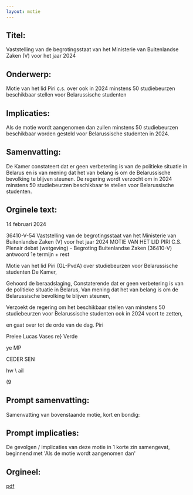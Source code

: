 ```yaml
---
layout: motie
---
```

## Titel:
Vaststelling van de begrotingsstaat van het Ministerie van Buitenlandse Zaken (V) voor het jaar 2024
## Onderwerp:
Motie van het lid Piri c.s. over ook in 2024 minstens 50 studiebeurzen beschikbaar stellen voor Belarussische studenten 
## Implicaties:
Als de motie wordt aangenomen dan zullen minstens 50 studiebeurzen beschikbaar worden gesteld voor Belarussische studenten in 2024.
## Samenvatting:
De Kamer constateert dat er geen verbetering is van de politieke situatie in Belarus en is van mening dat het van belang is om de Belarussische bevolking te blijven steunen. De regering wordt verzocht om in 2024 minstens 50 studiebeurzen beschikbaar te stellen voor Belarussische studenten.
## Orginele text:


14 februari 2024

36410-V-54
Vaststelling van de begrotingsstaat van het Ministerie van Buitenlandse Zaken (V) voor het jaar 2024
MOTIE VAN HET LID PIRI C.S.
Plenair debat (wetgeving) - Begroting Buitenlandse Zaken (36410-V) antwoord 1e termijn + rest

Motie van het lid Piri (GL-PvdA) over studiebeurzen voor Belarussische
studenten
De Kamer,

Gehoord de beraadslaging,
Constaterende dat er geen verbetering is van de politieke situatie in Belarus,
Van mening dat het van belang is om de Belarussische bevolking te blijven
steunen,

Verzoekt de regering om het beschikbaar stellen van minstens 50
studiebeurzen voor Belarussische studenten ook in 2024 voort te zetten,

en gaat over tot de orde van de dag.
Piri

Prelee Lucas
Vases re}
Verde

ye
MP

CEDER
SEN

hw
\ ail

(9


## Prompt samenvatting:
Samenvatting van bovenstaande motie, kort en bondig:


## Prompt implicaties:
De gevolgen / implicaties van deze motie in 1 korte zin samengevat, beginnend met 'Als de motie wordt aangenomen dan' 

## Orgineel:
[pdf](https://gegevensmagazijn.tweedekamer.nl/OData/v4/2.0/Document(764344b2-6403-422d-abf8-183c11765f67)/resource)
